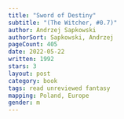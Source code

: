 ```yaml
---
title: "Sword of Destiny"
subtitle: "(The Witcher, #0.7)"
author: Andrzej Sapkowski
authorSort: Sapkowski, Andrzej
pageCount: 405
date: 2022-05-22
written: 1992
stars: 3
layout: post
category: book
tags: read unreviewed fantasy
mapping: Poland, Europe
gender: m
---
```

